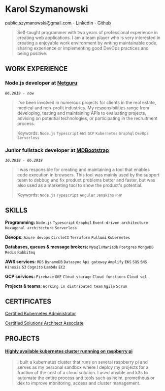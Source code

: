 # Karol Szymanowski
[public.szymanowski@gmail.com](mailto:public.szymanowski@gmail.com) - [LinkedIn](https://www.linkedin.com/in/karol-sz/) - [Github](https://github.com/tetrash)
> Self-taught programmer with two years of professional experience in creating web applications. I am a team player who is very interested in creating a enjoyable work environment by writing maintainable code, sharing experience or implementing good DevOps practices and being positive.

## WORK EXPERIENCE

### Node.js developer at [Netguru](https://netguru.com)
*`06.2019 - now`*
> I've been involved in numerous projects for clients in the real estate, medical and non-profit industries. My responsibilities range from developing, testing and maintaining APIs to evaluating projects, advising on potential technologies, or participating in the recruitment process.
>
> Keywords: `Node.js` `Typescript` `AWS` `GCP` `Kubernetes` `Graphql` `DevOps` `Serverless`

### Junior fullstack developer at [MDBootstrap](https://mdbootstrap.com)
*`10.2018 - 06.2019`*
> I was responsible for creating and maintaining a tool that enables code execution in browsers. This tool was mainly used by the support team to debbug and fix product problems better and faster, but was also used as a marketing tool to show the product's potential.
>
> Keywords: `Node.js` `Typescript` `Angular` `Jenskins` `PHP`

## SKILLS

**Programming:** `Node.js` `Typescript` `Graphql` `Event-driven architecture` `Hexagonal architecture` `Serverless`

**Devops:** `Azure devops` `CircleCI` `Terraform` `Pullumi` `Kubernetes`

**Databases, queues & message brokers:** `Mysql/Mariadb` `Postgres` `MongoDB` `Redis` `Rabbitmq`

**AWS services:** `RDS` `DynamoDB` `Datasync` `Api gateway` `Amplify` `EKS` `SQS` `SNS` `Kinesis` `S3` `Cognito` `Lambda` `EC2`

**GCP services:** `Firebase` `GKE` `Cloud storage` `Cloud functions` `Cloud sql`

**Projects & teams:** `Working in distributed team` `Agile` `Scrum`

## CERTIFICATES

[Certified Kubernetes Administrator](https://www.youracclaim.com/badges/e6f004ee-0be3-4615-ae18-118735c632f4/public_url)

[Certified Solutions Architect Associate](https://www.youracclaim.com/badges/18ca0a23-f1a3-4a7b-9d9c-815ff7528222/public_url)

## PROJECTS

#### [Highly available kubernetes cluster runnning on raspberry pi](https://github.com/tetrash/k8s-rpi-cluster-presentation)
> I built a kubernetes cluster that runs on several raspberry pi and serves as my personal sandbox where I deploy my projects for a fraction of the cost of a cloud solution. I used ansible and k3s to automate the entire process and tools such as helm, prometheus or dex to improve monitoring, access and cluster management.
